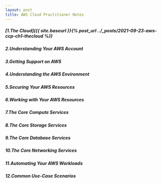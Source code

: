```yaml
---
layout: post
title: AWS Cloud Practitioner Notes
---
```

##### [1.The Cloud]({{ site.baseurl }}{% post_url ../_posts/2021-09-23-aws-ccp-ch1-thecloud %})
##### 2.Understanding Your AWS Account
##### 3.Getting Support on AWS
##### 4.Understanding the AWS Environment
##### 5.Securing Your AWS Resources
##### 6.Working with Your AWS Resources
##### 7.The Core Compute Services
##### 8.The Core Storage Services
##### 9.The Core Database Services
##### 10.The Core Networking Services
##### 11.Automating Your AWS Workloads
##### 12.Common Use-Case Scenarios
